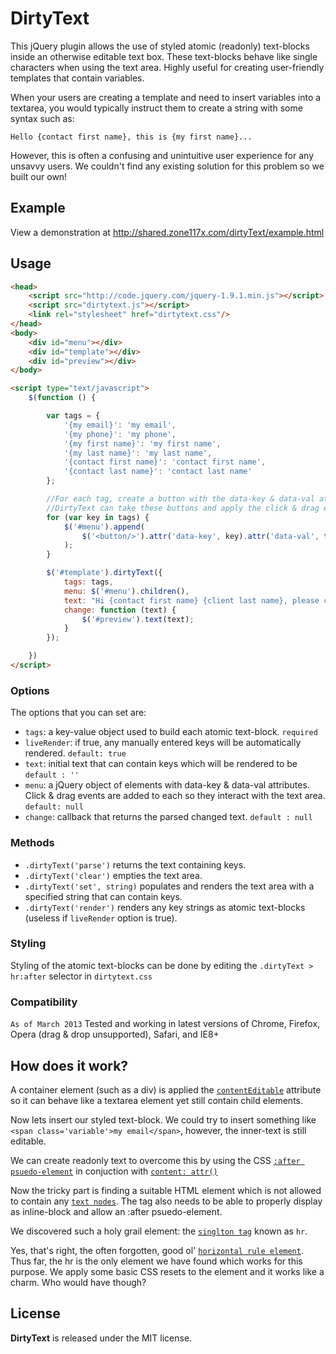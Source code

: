 DirtyText
=========

This jQuery plugin allows the use of styled atomic (readonly) text-blocks inside an otherwise editable text box. These text-blocks behave like single characters when using the text area. Highly useful for creating user-friendly templates that contain variables. 

When your users are creating a template and need to insert variables into a textarea, you would typically instruct them to create a string with some syntax such as:

```
Hello {contact first name}, this is {my first name}...
```
However, this is often a confusing and unintuitive user experience for any unsavvy users.
We couldn't find any existing solution for this problem so we built our own!



Example
-----

View a demonstration at http://shared.zone117x.com/dirtyText/example.html



Usage
-----
```html
<head>
    <script src="http://code.jquery.com/jquery-1.9.1.min.js"></script>
    <script src="dirtytext.js"></script>
    <link rel="stylesheet" href="dirtytext.css"/>
</head>
<body>
    <div id="menu"></div>
    <div id="template"></div>
    <div id="preview"></div>
</body>

<script type="text/javascript">
    $(function () {

        var tags = {
            '{my email}': 'my email',
            '{my phone}': 'my phone',
            '{my first name}': 'my first name',
            '{my last name}': 'my last name',
            '{contact first name}': 'contact first name',
            '{contact last name}': 'contact last name'
        };

        //For each tag, create a button with the data-key & data-val attributes used by DirtyText.
        //DirtyText can take these buttons and apply the click & drag events used to interact with the text area
        for (var key in tags) {
            $('#menu').append(
                $('<button/>').attr('data-key', key).attr('data-val', tags[key]).text(tags[key])
            );
        }

        $('#template').dirtyText({
            tags: tags,
            menu: $('#menu').children(),
            text: "Hi {contact first name} {client last name}, please call me at {my phone}.",
            change: function (text) {
                $('#preview').text(text);
            }
        });

    })
</script>
```



### Options


The options that you can set are:

 * ```tags```: a key-value object used to build each atomic text-block. `required`
 * ```liveRender```: if true, any manually entered keys will be automatically rendered. `default: true`
 * ```text```: initial text that can contain keys which will be rendered to be  `default : ''`
 * ```menu```: a jQuery object of elements with data-key & data-val attributes. Click & drag events are added to each so they interact with the text area. `default: null`
 * ```change```: callback that returns the parsed changed text. `default : null`



### Methods

 * ```.dirtyText('parse')``` returns the text containing keys.
 * ```.dirtyText('clear')``` empties the text area.
 * ```.dirtyText('set', string)``` populates and renders the text area with a specified string that can contain keys.
 * ```.dirtyText('render')``` renders any key strings as atomic text-blocks (useless if `liveRender` option is true).



### Styling

Styling of the atomic text-blocks can be done by editing the `.dirtyText > hr:after` selector in `dirtytext.css`



### Compatibility

`As of March 2013` Tested and working in latest versions of Chrome, Firefox, Opera (drag & drop unsupported), Safari, and IE8+





How does it work?
-----

A container element (such as a div) is applied the [`contentEditable`](https://developer.mozilla.org/en-US/docs/HTML/Content_Editable) attribute so it can behave like a textarea element yet still contain child elements. 

Now lets insert our styled text-block. We could try to insert something like `<span class='variable'>my email</span>`, however, the inner-text is still editable. 

We can create readonly text to overcome this by using the CSS [`:after psuedo-element`](https://developer.mozilla.org/en-US/docs/CSS/::after) in conjuction with [`content: attr()`](https://developer.mozilla.org/en-US/docs/CSS/attr)

Now the tricky part is finding a suitable HTML element which is not allowed to contain any [`text nodes`](https://developer.mozilla.org/en-US/docs/Whitespace_in_the_DOM). 
The tag also needs to be able to properly display as inline-block and allow an :after psuedo-element. 

We discovered such a holy grail element: the [`singlton tag`](http://webdesign.about.com/od/htmltags/qt/html-void-elements.htm) known as `hr`.

Yes, that's right, the often forgotten, good ol' [`horizontal rule element`](https://developer.mozilla.org/en-US/docs/HTML/Element/hr). 
Thus far, the hr is the only element we have found which works for this purpose. We apply some basic CSS resets to the element and it works like a charm. Who would have though? 




License
-----

__DirtyText__ is released under the MIT license.
